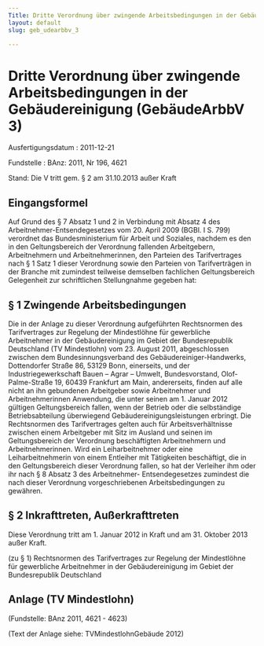 ```yaml
---
Title: Dritte Verordnung über zwingende Arbeitsbedingungen in der Gebäudereinigung
layout: default
slug: geb_udearbbv_3

---
```


# Dritte Verordnung über zwingende Arbeitsbedingungen in der Gebäudereinigung (GebäudeArbbV 3)

Ausfertigungsdatum
:   2011-12-21

Fundstelle
:   BAnz: 2011, Nr 196, 4621

Stand: Die V tritt gem. § 2 am 31.10.2013 außer Kraft

## Eingangsformel

Auf Grund des § 7 Absatz 1 und 2 in Verbindung mit Absatz 4 des
Arbeitnehmer-Entsendegesetzes vom 20. April 2009 (BGBl. I S. 799)
verordnet das Bundesministerium für Arbeit und Soziales, nachdem es
den in den Geltungsbereich der Verordnung fallenden Arbeitgebern,
Arbeitnehmern und Arbeitnehmerinnen, den Parteien des Tarifvertrages
nach § 1 Satz 1 dieser Verordnung sowie den Parteien von
Tarifverträgen in der Branche mit zumindest teilweise demselben
fachlichen Geltungsbereich Gelegenheit zur schriftlichen Stellungnahme
gegeben hat:


## § 1 Zwingende Arbeitsbedingungen

Die in der Anlage zu dieser Verordnung aufgeführten Rechtsnormen des
Tarifvertrages zur Regelung der Mindestlöhne für gewerbliche
Arbeitnehmer in der Gebäudereinigung im Gebiet der Bundesrepublik
Deutschland (TV Mindestlohn) vom 23. August 2011, abgeschlossen
zwischen dem Bundesinnungsverband des Gebäudereiniger-Handwerks,
Dottendorfer Straße 86, 53129 Bonn, einerseits, und der
Industriegewerkschaft Bauen – Agrar – Umwelt, Bundesvorstand, Olof-
Palme-Straße 19, 60439 Frankfurt am Main, andererseits, finden auf
alle nicht an ihn gebundenen Arbeitgeber sowie Arbeitnehmer und
Arbeitnehmerinnen Anwendung, die unter seinen am 1. Januar 2012
gültigen Geltungsbereich fallen, wenn der Betrieb oder die
selbständige Betriebsabteilung überwiegend Gebäudereinigungsleistungen
erbringt. Die Rechtsnormen des Tarifvertrages gelten auch für
Arbeitsverhältnisse zwischen einem Arbeitgeber mit Sitz im Ausland und
seinen im Geltungsbereich der Verordnung beschäftigten Arbeitnehmern
und Arbeitnehmerinnen. Wird ein Leiharbeitnehmer oder eine
Leiharbeitnehmerin von einem Entleiher mit Tätigkeiten beschäftigt,
die in den Geltungsbereich dieser Verordnung fallen, so hat der
Verleiher ihm oder ihr nach § 8 Absatz 3 des Arbeitnehmer-
Entsendegesetzes zumindest die nach dieser Verordnung vorgeschriebenen
Arbeitsbedingungen zu gewähren.


## § 2 Inkrafttreten, Außerkrafttreten

Diese Verordnung tritt am 1. Januar 2012 in Kraft und am 31. Oktober
2013 außer Kraft.

(zu § 1)
Rechtsnormen des Tarifvertrages zur Regelung der Mindestlöhne für
gewerbliche Arbeitnehmer in der Gebäudereinigung im Gebiet der
Bundesrepublik Deutschland

## Anlage (TV Mindestlohn)

(Fundstelle: BAnz 2011, 4621 - 4623)

(Text der Anlage siehe: TVMindestlohnGebäude 2012)


